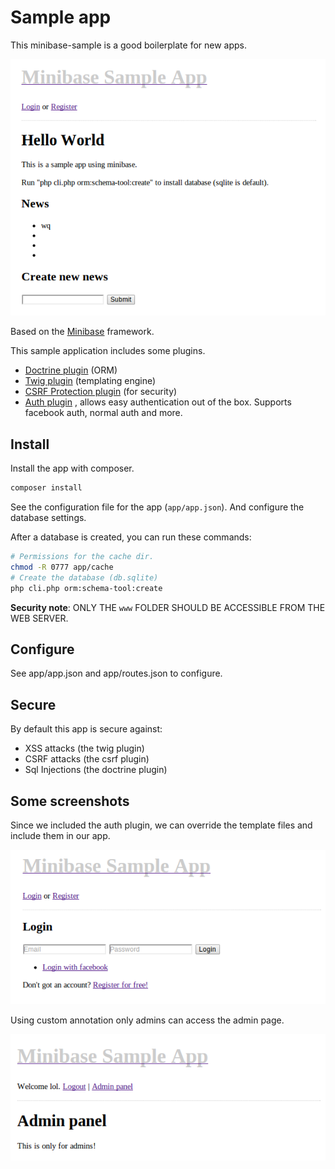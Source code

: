 # Sample app
This minibase-sample is a good boilerplate for new apps.

![Sample app index](/screenshots/index.png)


Based on the [Minibase](https://github.com/peec/minibase) framework. 



This sample application includes some plugins.

- [Doctrine plugin](https://github.com/peec/minibase-plugin-doctrine) (ORM)
- [Twig plugin](https://github.com/peec/minibase-plugin-twig) (templating engine)
- [CSRF Protection plugin](https://github.com/peec/minibase-plugin-csrfprotection) (for security)
- [Auth plugin](https://github.com/peec/minibase-plugin-auth) , allows easy authentication out of the box. Supports facebook auth, normal auth and more. 


## Install

Install the app with composer.

```bash
composer install
```

See the configuration file for the app (`app/app.json`). And configure the database settings.

After a database is created, you can run these commands:

```bash
# Permissions for the cache dir.
chmod -R 0777 app/cache
# Create the database (db.sqlite)
php cli.php orm:schema-tool:create
```


**Security note**: ONLY THE `www` FOLDER SHOULD BE ACCESSIBLE FROM THE WEB SERVER.


## Configure

See app/app.json and app/routes.json to configure.


## Secure

By default this app is secure against:

- XSS attacks (the twig plugin)
- CSRF attacks (the csrf plugin)
- Sql Injections (the doctrine plugin)


## Some screenshots

Since we included the auth plugin, we can override the template files and include them in our app.

![Sample app index](/screenshots/login.png)


Using custom annotation only admins can access the admin page.

![Sample app index](/screenshots/admin-panel.png)


